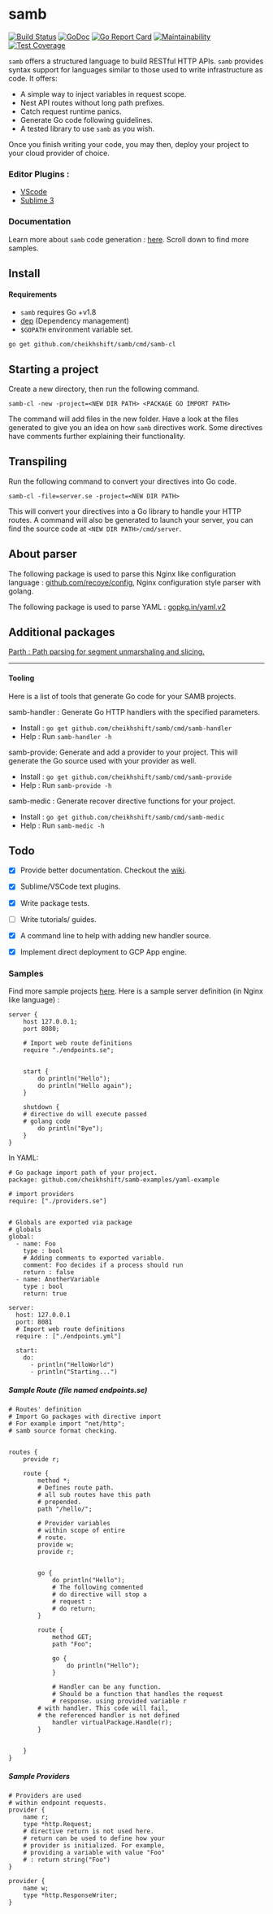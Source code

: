 # samb

[![Build Status](https://travis-ci.org/cheikhshift/samb.svg?branch=master)](https://travis-ci.org/cheikhshift/samb) [![GoDoc](https://godoc.org/github.com/cheikhshift/samb?status.svg)](https://godoc.org/github.com/cheikhshift/samb) [![Go Report Card](https://goreportcard.com/badge/github.com/cheikhshift/samb)](https://goreportcard.com/report/github.com/cheikhshift/samb) [![Maintainability](https://api.codeclimate.com/v1/badges/062da952018e56ea46d5/maintainability)](https://codeclimate.com/github/cheikhshift/samb/maintainability) [![Test Coverage](https://api.codeclimate.com/v1/badges/062da952018e56ea46d5/test_coverage)](https://codeclimate.com/github/cheikhshift/samb/test_coverage)

`samb` offers a structured language to build RESTful HTTP APIs. `samb` provides syntax support for languages similar to those used to write infrastructure as code. It offers:

- A simple way to inject variables in request scope.
- Nest API routes without long path prefixes.
- Catch request runtime panics. 
- Generate Go code following guidelines.
- A tested library to use `samb` as you wish.

Once you finish writing your code, you may then, deploy your project to your cloud provider of choice. 

### Editor Plugins :

- [VScode](https://marketplace.visualstudio.com/items?itemName=GopherSauce.samb)
- [Sublime 3](https://packagecontrol.io/packages/SAMB)

### Documentation
Learn more about `samb` code generation : [here](https://github.com/cheikhshift/samb/wiki). Scroll down to find more samples.


## Install

#### Requirements

- `samb` requires Go +v1.8
- [dep](https://github.com/golang/dep) (Dependency management)
- `$GOPATH` environment variable set.

```
go get github.com/cheikhshift/samb/cmd/samb-cl
```

## Starting a project
Create a new directory, then run the following command.


	samb-cl -new -project=<NEW DIR PATH> <PACKAGE GO IMPORT PATH>

The command will add files in the new folder. Have a look at the files generated to give you an idea on how `samb` directives work. Some directives have comments further explaining their functionality.

## Transpiling
Run the following command to convert your directives into Go code.

	
	samb-cl -file=server.se -project=<NEW DIR PATH>

This will convert your directives into a Go library to handle your HTTP routes. A command will also be generated to launch your server, you can find the source code at `<NEW DIR PATH>/cmd/server`. 

## About parser
The following package is used to parse this Nginx like configuration language : [github.com/recoye/config](https://github.com/recoye/config), Nginx configuration style parser with golang.

The following package is used to parse YAML : [gopkg.in/yaml.v2](https://gopkg.in/yaml.v2)

## Additional packages

[Parth : Path parsing for segment unmarshaling and slicing.](https://github.com/codemodus/parth)

-----

#### Tooling

Here is a list of tools that generate Go code for your SAMB projects.

samb-handler : Generate Go HTTP handlers with the specified parameters.

- Install : `go get github.com/cheikhshift/samb/cmd/samb-handler`
- Help : Run `samb-handler -h`

samb-provide: Generate and add a provider to your project. This will generate the Go source used with your provider as well.

- Install : `go get github.com/cheikhshift/samb/cmd/samb-provide`
- Help : Run `samb-provide -h`

samb-medic : Generate recover directive functions for your project.
	
- Install : `go get github.com/cheikhshift/samb/cmd/samb-medic`
- Help : Run `samb-medic -h`


## Todo

- [x] Provide better documentation. Checkout the [wiki](https://github.com/cheikhshift/samb/wiki).
- [x] Sublime/VSCode text plugins.
- [x] Write package tests.
- [ ] Write tutorials/ guides.
- [x] A command line to help with adding new handler source.
- [x] Implement direct deployment to GCP App engine.


### Samples

Find more sample projects [here](https://github.com/cheikhshift/samb-examples).
Here is a sample server definition (in Nginx like language) :

```
server {
    host 127.0.0.1;
    port 8080;

    # Import web route definitions
    require "./endpoints.se";


    start {
    	do println("Hello");
    	do println("Hello again");
    }

    shutdown {
	# directive do will execute passed
	# golang code
    	do println("Bye");
    }  
}

```

In YAML:

```
# Go package import path of your project.
package: github.com/cheikhshift/samb-examples/yaml-example

# import providers
require: ["./providers.se"]


# Globals are exported via package 
# globals
global:
  - name: Foo
    type : bool
    # Adding comments to exported variable.
    comment: Foo decides if a process should run
    return : false
  - name: AnotherVariable
    type : bool
    return: true

server: 
  host: 127.0.0.1
  port: 8081
  # Import web route definitions
  require : ["./endpoints.yml"]

  start:
    do:
      - println("HelloWorld")
      - println("Starting...")
```

##### Sample Route (file named endpoints.se)

```
# Routes' definition
# Import Go packages with directive import
# For example import "net/http";
# samb source format checking.


routes {
    provide r;

    route {
	    method *;
	    # Defines route path.
	    # all sub routes have this path
	    # prepended.
	    path "/hello/";

	    # Provider variables
	    # within scope of entire 
	    # route.
	    provide w;
	    provide r;


	    go {
	    	do println("Hello");
	    	# The following commented
	    	# do directive will stop a
	    	# request :
	    	# do return;
	    }

	    route {
	    	method GET;
	    	path "Foo";

	    	go {
	    		do println("Hello");
	    	}

	    	# Handler can be any function.
	    	# Should be a function that handles the request
	    	# response. using provided variable r
		# with handler. This code will fail,
		# the referenced handler is not defined
	    	handler virtualPackage.Handle(r);
	    }


	}
}
```

##### Sample Providers

```
# Providers are used
# within endpoint requests.
provider {
	name r;
	type *http.Request;
    # directive return is not used here.
    # return can be used to define how your
    # provider is initialized. For example,
    # providing a variable with value "Foo"
    # : return string("Foo") 
}

provider {
	name w;
	type *http.ResponseWriter;
}
```
